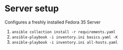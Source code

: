 # Server setup

Configures a freshly installed Fedora 35 Server

1. `ansible collection install -r requirements.yaml`
2. `ansible-playbook -i inventory.ini basics.yaml -K`
3. `ansible-playbook -i inventory.ini all-hosts.yaml`
